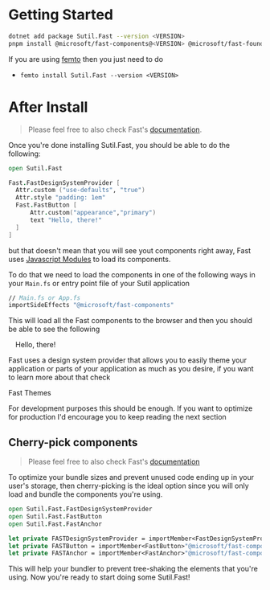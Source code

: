 [Javascript Modules]: https://developer.mozilla.org/en-US/docs/Web/JavaScript/Guide/Modules
[femto]: https://github.com/Zaid-Ajaj/Femto
[Theming]: #/fast/docs/theming

# Getting Started

```sh
dotnet add package Sutil.Fast --version <VERSION>
pnpm install @microsoft/fast-components@<VERSION> @microsoft/fast-foundation lodash-es # or npm install @microsoft/Fast@<VERSION>
```
If you are using [femto] then you just need to do

- `femto install Sutil.Fast --version <VERSION>`

# After Install

> Please feel free to also check Fast's [documentation](https://www.fast.design/docs/introduction/).


Once you're done installing Sutil.Fast, you should be able to do the following:

```fsharp
open Sutil.Fast

Fast.FastDesignSystemProvider [
  Attr.custom ("use-defaults", "true")
  Attr.style "padding: 1em"
  Fast.FastButton [
      Attr.custom("appearance","primary")
      text "Hello, there!"
  ]
]
```

but that doesn't mean that you will see yout components right away, Fast uses [Javascript Modules] to load its components.

To do that we need to load the components in one of the following ways in your `Main.fs` or entry point file of your Sutil application

```fsharp
// Main.fs or App.fs
importSideEffects "@microsoft/fast-components"
```
This will load all the Fast components to the browser and then you should be able to see the following


<fast-design-system-provider use-defaults style="padding: 1em">
  <fast-button appearance='accent'>Hello, there!</fast-button>
</fast-design-system-provider>

Fast uses a design system provider that allows you to easily theme your application or parts of your application as much as you desire, if you want to learn more about that check

<fast-anchor href="#/fast/docs/themes" appearance="outline">Fast Themes</fast-anchor>

For development purposes this should be enough. If you want to optimize for production I'd encourage you to keep reading the next section
## Cherry-pick components

> Please feel free to also check Fast's [documentation](https://www.fast.design/docs/components/getting-started#from-npm)


To optimize your bundle sizes and prevent unused code ending up in your user's storage, then cherry-picking is the ideal option since you will only load and bundle the components you're using.

```fsharp
open Sutil.Fast.FastDesignSystemProvider
open Sutil.Fast.FastButton
open Sutil.Fast.FastAnchor

let private FASTDesignSystemProvider = importMember<FastDesignSystemProvider>"@microsoft/fast-components"
let private FASTButton = importMember<FastButton>"@microsoft/fast-components"
let private FASTAnchor = importMember<FastAnchor>"@microsoft/fast-components"
```

This will help your bundler to prevent tree-shaking the elements that you're using.
Now you're ready to start doing some Sutil.Fast!